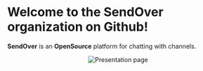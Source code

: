# Welcome to the SendOver organization on Github!

**SendOver** is an **OpenSource** platform for chatting with channels.


<p align="center">
  <img src="/landing page.png" alt="Presentation page" />
</p>
